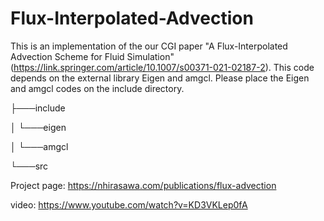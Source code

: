 # Flux-Interpolated-Advection

This is an implementation of the our CGI paper "A Flux-Interpolated Advection Scheme for Fluid Simulation" (https://link.springer.com/article/10.1007/s00371-021-02187-2).
This code depends on the external library Eigen and amgcl. Please place the Eigen and amgcl codes on the include directory.

├───include

│   └───eigen

│   └───amgcl

└───src

Project page: https://nhirasawa.com/publications/flux-advection

video: https://www.youtube.com/watch?v=KD3VKLep0fA